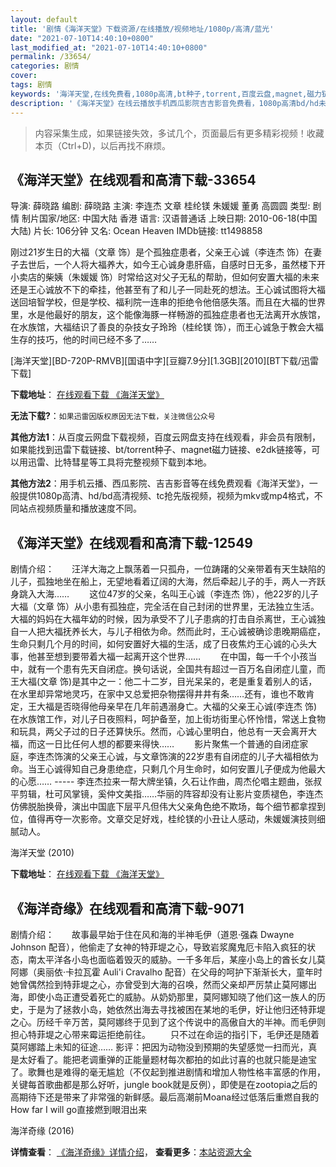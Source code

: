 ```yaml
---
layout: default
title: '剧情《海洋天堂》下载资源/在线播放/视频地址/1080p/高清/蓝光'
date: "2021-07-10T14:40:10+0800"
last_modified_at: "2021-07-10T14:40:10+0800"
permalink: /33654/
categories: 剧情
cover:
tags: 剧情
keywords: '海洋天堂,在线免费看,1080p高清,bt种子,torrent,百度云盘,magnet,磁力链,迅雷下载资源'
description: '《海洋天堂》在线云播放手机西瓜影院吉吉影音免费看，1080p高清bd/hd未删减完整版和tc抢先枪版，mkv/mp4格式，附带bt/torrent种子、magnet/磁力链、百度云盘、网盘资源迅雷下载链接'
---
```


>内容采集生成，如果链接失效，多试几个，页面最后有更多精彩视频！收藏本页（Ctrl+D)，以后再找不麻烦。


## 《海洋天堂》在线观看和高清下载-33654

导演: 薛晓路 编剧: 薛晓路 主演: 李连杰 文章 桂纶镁 朱媛媛 董勇 高圆圆 类型: 剧情 制片国家/地区: 中国大陆 香港 语言: 汉语普通话 上映日期: 2010-06-18(中国大陆) 片长: 106分钟 又名: Ocean Heaven IMDb链接: tt1498858

刚过21岁生日的大福（文章 饰）是个孤独症患者，父亲王心诚（李连杰 饰）在妻子去世后，一个人将大福养大，如今王心诚身患肝癌，自感时日无多，虽然楼下开小卖店的柴姨（朱媛媛 饰）时常给这对父子无私的帮助，但如何安置大福的未来还是王心诚放不下的牵挂，他甚至有了和儿子一同赴死的想法。王心诚试图将大福送回培智学校，但是学校、福利院一连串的拒绝令他倍感失落。而且在大福的世界里，水是他最好的朋友，这个能像海豚一样畅游的孤独症患者也无法离开水族馆，在水族馆，大福结识了善良的杂技女子玲玲（桂纶镁 饰），而王心诚急于教会大福生存的技巧，他的时间已经不多了……


[海洋天堂][BD-720P-RMVB][国语中字][豆瓣7.9分][1.3GB][2010][BT下载/迅雷下载]

**下载地址**： [在线观看下载 《海洋天堂》](https://www.btdx8.com/torrent/ocean_heaven_2010.html) 


**无法下载?**：`如果迅雷因版权原因无法下载，关注微信公众号 `

**其他方法1**：从百度云网盘下载视频，百度云网盘支持在线观看，非会员有限制，如果能找到迅雷下载链接、bt/torrent种子、magnet磁力链接、e2dk链接等，可以用迅雷、比特彗星等工具将完整视频下载到本地。

**其他方法2**：用手机云播、西瓜影院、吉吉影音等在线免费观看《海洋天堂》，一般提供1080p高清、hd/bd高清视频、tc抢先版视频，视频为mkv或mp4格式，不同站点视频质量和播放速度不同。


## 《海洋天堂》在线观看和高清下载-12549

剧情介绍：　　汪洋大海之上飘荡着一只孤舟，一位踌躇的父亲带着有天生缺陷的儿子，孤独地坐在船上，无望地看着辽阔的大海，然后牵起儿子的手，两人一齐跃身跳入大海…… 　　这位47岁的父亲，名叫王心诚（李连杰 饰），他22岁的儿子大福（文章 饰）从小患有孤独症，完全活在自己封闭的世界里，无法独立生活。大福的妈妈在大福年幼的时候，因为承受不了儿子患病的打击自杀离世，王心诚独自一人把大福抚养长大，与儿子相依为命。然而此时，王心诚被确诊患晚期癌症，生命只剩几个月的时间，如何安置好大福的生活，成了日夜焦灼王心诚的心头大事，他甚至想到要带着大福一起离开这个世界…… 　　在中国，每一千个小孩当中，就有一个患有先天自闭症。换句话说，全国共有超过一百万名自闭症儿童，而王大福(文章 饰)是其中之一：他二十二岁，目光呆呆的，老是重复着别人的话，在水里却异常地灵巧，在家中又总爱把杂物摆得井井有条……还有，谁也不敢肯定，王大福是否晓得他母亲早在几年前遇溺身亡。大福的父亲王心诚(李连杰 饰)在水族馆工作，对儿子日夜照料，呵护备至，加上街坊街里心怀怜惜，常送上食物和玩具，两父子过的日子还算快乐。然而，心诚心里明白，他总有一天会离开大福，而这一日比任何人想的都要来得快…… 　　影片聚焦一个普通的自闭症家庭，李连杰饰演的父亲王心诚，与文章饰演的22岁患有自闭症的儿子大福相依为命。当王心诚得知自己身患绝症，只剩几个月生命时，如何安置儿子便成为他最大的心愿…… ----- 李连杰拉来一帮大牌坐镇，久石让作曲，周杰伦唱主题曲，张叔平剪辑，杜可风掌镜，奚仲文美指……华丽的阵容却没有让影片变质褪色，李连杰仿佛脱胎换骨，演出中国底下层平凡但伟大父亲角色绝不欺场，每个细节都拿捏到位，值得再夺一次影帝。文章交足好戏，桂纶镁的小丑让人感动，朱媛媛演技则细腻动人。


海洋天堂 (2010)

**下载地址**： [在线观看下载 《海洋天堂》](https://www.btbtdy.me/btdy/dy6808.html) 


## 《海洋奇缘》在线观看和高清下载-9071

剧情介绍：　　故事最早始于住在风和海的半神毛伊（道恩·强森 Dwayne Johnson 配音），他偷走了女神的特菲堤之心，导致岩浆魔鬼厄卡陷入疯狂的状态，南太平洋各小岛也面临着毁灭的威胁。一千多年后，某座小岛上的酋长女儿莫阿娜（奥丽依·卡拉瓦霍 Auli'i Cravalho 配音）在父母的呵护下渐渐长大，童年时她曾偶然捡到特菲堤之心，亦曾受到大海的召唤，然而父亲却严厉禁止莫阿娜出海，即使小岛正遭受着死亡的威胁。从奶奶那里，莫阿娜知晓了他们这一族人的历史，于是为了拯救小岛，她依然出海去寻找被困在某地的毛伊，好让他归还特菲堤之心。历经千辛万苦，莫阿娜终于见到了这个传说中的高傲自大的半神。而毛伊则担心特菲堤之心带来霉运拒绝前往。 　　只不过在命运的指引下，毛伊还是随着莫阿娜踏上未知的征途…… 影评：把因为动物没到预期的失望感觉一扫而光，真是太好看了。能把老调重弹的正能量题材每次都拍的如此讨喜的也就只能是迪宝了。歌舞也是难得的毫无尴尬（不仅起到推进剧情和增加人物性格丰富感的作用，关键每首歌曲都是那么好听，jungle book就是反例），即使是在zootopia之后的高期待下还是带来了非常强的新鲜感。最后高潮前Moana经过低落后重燃自我的How far I will go直接燃到眼泪出来


海洋奇缘 (2016)

**详情查看**： [《海洋奇缘》详情介绍](/movie/9071/)， **查看更多**：[本站资源大全](/movie/t/all/)


